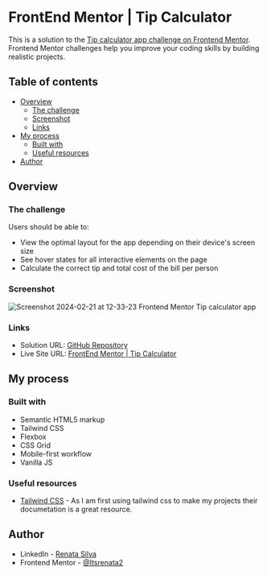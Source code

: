 # FrontEnd Mentor | Tip Calculator

This is a solution to the [Tip calculator app challenge on Frontend Mentor](https://www.frontendmentor.io/challenges/tip-calculator-app-ugJNGbJUX). Frontend Mentor challenges help you improve your coding skills by building realistic projects.

## Table of contents

- [Overview](#overview)
  - [The challenge](#the-challenge)
  - [Screenshot](#screenshot)
  - [Links](#links)
- [My process](#my-process)
  - [Built with](#built-with)
  - [Useful resources](#useful-resources)
- [Author](#author)

## Overview

### The challenge

Users should be able to:

- View the optimal layout for the app depending on their device's screen size
- See hover states for all interactive elements on the page
- Calculate the correct tip and total cost of the bill per person

### Screenshot

![Screenshot 2024-02-21 at 12-33-23 Frontend Mentor Tip calculator app](https://github.com/Itsrenata2/FrontEnd-Mentor-Tip-Calculator/assets/99251703/02c0f7f6-1b3d-4b11-9330-27ca05a5daa4)

### Links

- Solution URL: [GitHub Repository](https://github.com/Itsrenata2/FrontEnd-Mentor-Tip-Calculator)
- Live Site URL: [FrontEnd Mentor | Tip Calculator](https://front-end-mentor-tip-calculator.vercel.app/)

## My process

### Built with

- Semantic HTML5 markup
- Tailwind CSS
- Flexbox
- CSS Grid
- Mobile-first workflow
- Vanilla JS

### Useful resources

- [Tailwind CSS](https://tailwindcss.com/) - As I am first using tailwind css to make my projects their documetation is a great resource.

## Author

- LinkedIn - [Renata Silva](www.linkedin.com/in/renata-silva22)
- Frontend Mentor - [@Itsrenata2](https://www.frontendmentor.io/profile/Itsrenata2)
